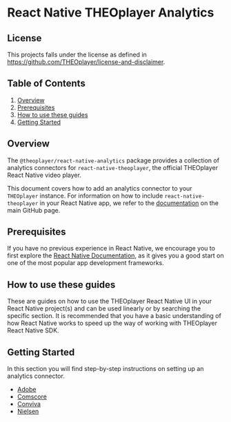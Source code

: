 # React Native THEOplayer Analytics

## License

This projects falls under the license as defined in https://github.com/THEOplayer/license-and-disclaimer.

## Table of Contents

1. [Overview](#overview)
2. [Prerequisites](#prerequisites)
3. [How to use these guides](#how-to-use-these-guides)
4. [Getting Started](#getting-started)

## Overview

The `@theoplayer/react-native-analytics` package provides a collection of analytics connectors
for `react-native-theoplayer`, the official THEOplayer React Native video player.

This document covers how to add an analytics connector to your `THEOplayer` instance. For information on
how to include `react-native-theoplayer` in your React Native app, we refer to the
[documentation](https://github.com/THEOplayer/react-native-theoplayer) on the main GitHub page.

## Prerequisites

If you have no previous experience in React Native, we encourage you to first explore the
[React Native Documentation](https://reactnative.dev/docs/getting-started),
as it gives you a good start on one of the most popular app development frameworks.

## How to use these guides

These are guides on how to use the THEOplayer React Native UI in your React Native project(s) and can be used
linearly or by searching the specific section. It is recommended that you have a basic understanding of how
React Native works to speed up the way of working with THEOplayer React Native SDK.

## Getting Started

In this section you will find step-by-step instructions on setting up an analytics connector.

- [Adobe](./adobe/README.md)
- [Comscore](./comscore/README.md)
- [Conviva](./conviva/README.md)
- [Nielsen](./nielsen/README.md)
